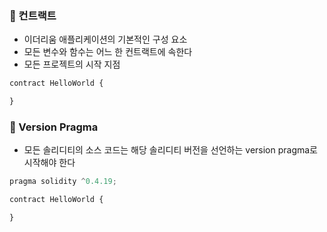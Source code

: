### 📌 컨트랙트
+ 이더리움 애플리케이션의 기본적인 구성 요소
+ 모든 변수와 함수는 어느 한 컨트랙트에 속한다
+ 모든 프로젝트의 시작 지점

```  JavaScript
contract HelloWorld {

}
```

### 📌 Version Pragma
+ 모든 솔리디티의 소스 코드는 해당 솔리디티 버전을 선언하는 version pragma로 시작해야 한다

``` JavaScript
pragma solidity ^0.4.19;

contract HelloWorld { 

}
```

